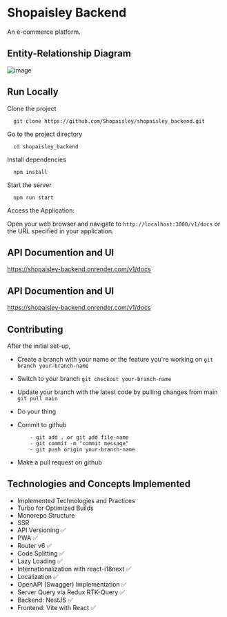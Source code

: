 
# Shopaisley Backend

An e-commerce platform.

## Entity-Relationship Diagram
![image](https://github.com/Shopiley/shopaisley_backend/assets/82163647/97b2161e-1f36-41da-abd1-dcb160a4ab56)



## Run Locally

Clone the project

```
  git clone https://github.com/Shopaisley/shopaisley_backend.git
```

Go to the project directory

```
  cd shopaisley_backend
```

Install dependencies

```
  npm install
```

Start the server

```
  npm run start
```

Access the Application:

   Open your web browser and navigate to `http://localhost:3000/v1/docs` or the URL specified in your application.


## API Documention and UI
https://shopaisley-backend.onrender.com/v1/docs


## API Documention and UI
https://shopaisley-backend.onrender.com/v1/docs


## Contributing

After the initial set-up,

- Create a branch with your name or the feature you're working on ```git branch your-branch-name```

- Switch to your branch ```git checkout your-branch-name```

- Update your branch with the latest code by pulling changes from main  ```git pull main```

- Do your thing

- Commit to github
    ```
        - git add . or git add file-name
        - git commit -m "commit message"
        - git push origin your-branch-name
    ```

- Make a pull request on github

## Technologies and Concepts Implemented
- Implemented Technologies and Practices
- Turbo for Optimized Builds 
- Monorepo Structure 
- SSR 
- API Versioning ✅
- PWA ✅
- Router v6 ✅
- Code Splitting ✅
- Lazy Loading ✅
- Internationalization with react-i18next ✅
- Localization ✅
- OpenAPI (Swagger) Implementation ✅
- Server Query via Redux RTK-Query ✅
- Backend: NestJS ✅
- Frontend: Vite with React ✅
